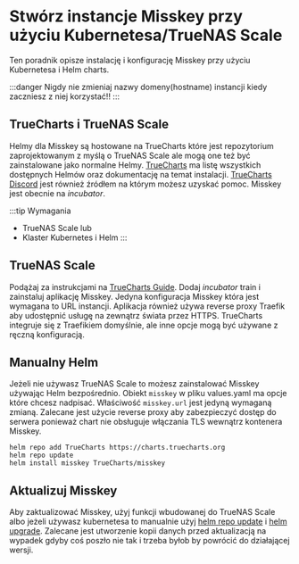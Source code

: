# Stwórz instancje Misskey przy użyciu Kubernetesa/TrueNAS Scale

Ten poradnik opisze instalację i konfigurację Misskey przy użyciu Kubernetesa i Helm charts.

:::danger
Nigdy nie zmieniaj nazwy domeny(hostname) instancji kiedy zaczniesz z niej korzystać!!
:::

## TrueCharts i TrueNAS Scale

Helmy dla Misskey są hostowane na TrueCharts które jest repozytorium zaprojektowanym z myślą o TrueNAS Scale ale mogą one też być zainstalowane jako normalne Helmy. [TrueCharts](https://truecharts.org/charts/incubator/misskey/) ma listę wszystkich dostępnych Helmów oraz dokumentację na temat instalacji. [TrueCharts Discord](https://discord.gg/Ax9ZgzKx9t) jest również źródłem na którym możesz uzyskać pomoc. Misskey jest obecnie na _incubator_.

:::tip Wymagania

- TrueNAS Scale
  lub
- Klaster Kubernetes i Helm
  :::

## TrueNAS Scale

Podążaj za instrukcjami na [TrueCharts Guide](https://truecharts.org/manual/guides/Adding-TrueCharts/). Dodaj _incubator_ train i zainstaluj aplikację Misskey. Jedyna konfiguracja Misskey która jest wymagana to URL instancji. Aplikacja również używa reverse proxy Traefik aby udostępnić usługę na zewnątrz świata przez HTTPS. TrueCharts integruje się z Traefikiem domyślnie, ale inne opcje mogą być używane z ręczną konfiguracją.

## Manualny Helm

Jeżeli nie używasz TrueNAS Scale to możesz zainstalować Misskey używając Helm bezpośrednio. Obiekt `misskey` w pliku values.yaml ma opcje które chcesz nadpisać. Właściwość `misskey.url` jest jedyną wymaganą zmianą. Zalecane jest użycie reverse proxy aby zabezpieczyć dostęp do serwera ponieważ chart nie obsługuje włączania TLS wewnątrz kontenera Misskey.

```
helm repo add TrueCharts https://charts.truecharts.org
helm repo update
helm install misskey TrueCharts/misskey
```

## Aktualizuj Misskey

Aby zaktualizować Misskey, użyj funkcji wbudowanej do TrueNAS Scale albo jeżeli używasz kubernetesa to manualnie użyj [helm repo update](https://helm.sh/docs/helm/helm_repo_update/) i [helm upgrade](https://helm.sh/docs/helm/helm_upgrade/). Zalecane jest utworzenie kopii danych przed aktualizacją na wypadek gdyby coś poszło nie tak i trzeba byłob by powrócić do działającej wersji.
